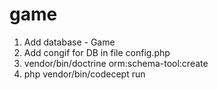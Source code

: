 # game

1. Add database - Game
2. Add congif for DB in file config.php
3. vendor/bin/doctrine orm:schema-tool:create
4. php vendor/bin/codecept run
